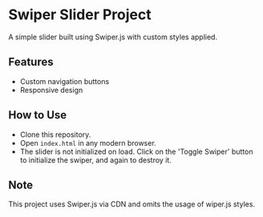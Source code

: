 # Swiper Slider Project

A simple slider built using Swiper.js with custom styles applied.

## Features

- Custom navigation buttons
- Responsive design

## How to Use

- Clone this repository.
- Open `index.html` in any modern browser.
- The slider is not initialized on load. Click on the 'Toggle Swiper' button to initialize the swiper, and again to destroy it.

## Note

This project uses Swiper.js via CDN and omits the usage of wiper.js styles.
